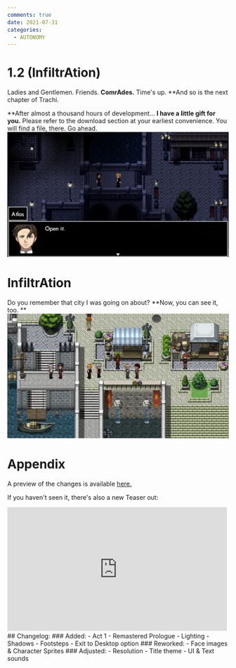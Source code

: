```yaml
---
comments: true
date: 2021-07-31
categories:
  - AUTONOMY
---
```


# 1.2 (InfiltrAtion)

Ladies and Gentlemen.
 Friends. 
**ComrAdes.**
Time's up.
**And so is the next chapter of Trachi.

**After almost a thousand hours of development...
 **I have a little gift for you.**
Please refer to the download section at your earliest convenience.
You will find a file, there.
Go ahead.
![](../../../../assets/blog/images/itch/2021/CHNABZ.png)
<!-- more -->

# InfiltrAtion
Do you remember that city I was going on about?
**Now, you can see it, too.
**
![](../../../../assets/blog/images/itch/2021/r_ibvc.png)

# Appendix
A preview of the changes is available [here.](https://noury.itch.io/trachi/devlog/276949/12-infiltration-preview)

If you haven't seen it, there's also a new Teaser out:
<iframe src="https://www.youtube.com/embed/q01QHbUvYcc" width="500" height="281" frameborder="0" allowfullscreen></iframe>
## Changelog:
### Added:
- Act 1
- Remastered Prologue
- Lighting
- Shadows
- Footsteps
- Exit to Desktop option
### Reworked:
- Face images & Character Sprites
### Adjusted:
- Resolution
- Title theme
- UI & Text sounds
